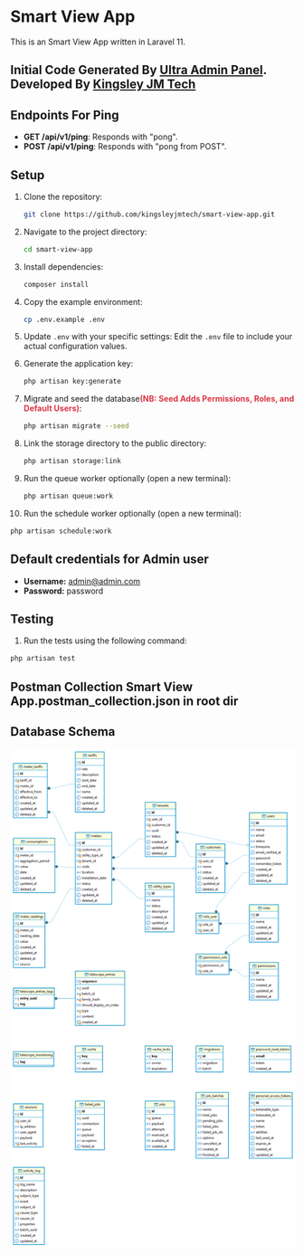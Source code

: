 # Smart View App

This is an Smart View App written in Laravel 11.

## Initial Code Generated By [Ultra Admin Panel](https://ultraadminpanel.com). Developed By [Kingsley JM Tech](https://kingsleyjmtech.com/)

## Endpoints For Ping

- **GET /api/v1/ping**: Responds with "pong".
- **POST /api/v1/ping**: Responds with "pong from POST".

## Setup

1. Clone the repository:
   ```sh
   git clone https://github.com/kingsleyjmtech/smart-view-app.git
   ```

2. Navigate to the project directory:
   ```sh
   cd smart-view-app
   ```

3. Install dependencies:
   ```sh
   composer install
   ```

4. Copy the example environment:
   ```sh
   cp .env.example .env
   ```

5. Update `.env` with your specific settings:
   Edit the `.env` file to include your actual configuration values.

6. Generate the application key:
   ```sh
   php artisan key:generate
   ```

7. Migrate and seed the database<strong style="color: #DC3545;">(NB: Seed Adds Permissions, Roles, and Default Users)</strong>:
   ```sh
   php artisan migrate --seed
   ```

8. Link the storage directory to the public directory:
   ```sh
   php artisan storage:link
   ```

9. Run the queue worker optionally (open a new terminal):
   ```sh
   php artisan queue:work
   ```

10. Run the schedule worker optionally (open a new terminal):
   ```sh
   php artisan schedule:work
   ```

## Default credentials for Admin user

-   **Username:** admin@admin.com
-   **Password:** password

## Testing

1.  Run the tests using the following command:
   ```sh
   php artisan test
   ```

## Postman Collection Smart View App.postman_collection.json in root dir

## Database Schema
![Example Image](smart_view_app.png)

